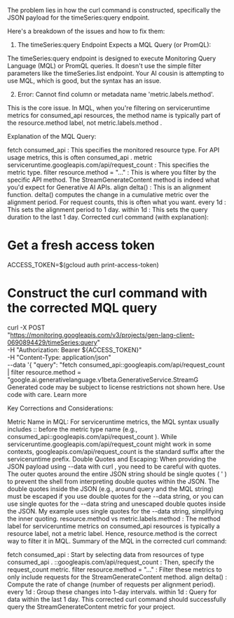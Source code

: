 
The problem lies in how the curl command is constructed, specifically the JSON payload for the timeSeries:query endpoint.

Here's a breakdown of the issues and how to fix them:

1. The timeSeries:query Endpoint Expects a MQL Query (or PromQL):

The timeSeries:query endpoint is designed to execute Monitoring Query Language (MQL) or PromQL queries. It doesn't use the simple filter parameters like the timeSeries.list endpoint. Your AI cousin is attempting to use MQL, which is good, but the syntax has an issue.

2. Error: Cannot find column or metadata name 'metric.labels.method'.

This is the core issue. In MQL, when you're filtering on serviceruntime metrics for consumed_api resources, the method name is typically part of the resource.method label, not metric.labels.method .

Explanation of the MQL Query:

fetch consumed_api : This specifies the monitored resource type. For API usage metrics, this is often consumed_api .
metric serviceruntime.googleapis.com/api/request_count : This specifies the metric type.
filter resource.method = "..." : This is where you filter by the specific API method. The StreamGenerateContent method is indeed what you'd expect for Generative AI APIs.
align delta() : This is an alignment function. delta() computes the change in a cumulative metric over the alignment period. For request counts, this is often what you want.
every 1d : This sets the alignment period to 1 day.
within 1d : This sets the query duration to the last 1 day.
Corrected curl command (with explanation):

# Get a fresh access token
ACCESS_TOKEN=$(gcloud auth print-access-token)

# Construct the curl command with the corrected MQL query
curl -X POST \
  "https://monitoring.googleapis.com/v3/projects/gen-lang-client-0690894429/timeSeries:query" \
  -H "Authorization: Bearer ${ACCESS_TOKEN}" \
  -H "Content-Type: application/json" \
  --data '{
    "query": "fetch consumed_api::googleapis.com/api/request_count | filter resource.method = \"google.ai.generativelanguage.v1beta.GenerativeService.StreamG
Generated code may be subject to license restrictions not shown here. Use code with care. Learn more 

Key Corrections and Considerations:

Metric Name in MQL: For serviceruntime metrics, the MQL syntax usually includes :: before the metric type name (e.g., consumed_api::googleapis.com/api/request_count ). While serviceruntime.googleapis.com/api/request_count might work in some contexts, googleapis.com/api/request_count is the standard suffix after the serviceruntime prefix.
Double Quotes and Escaping: When providing the JSON payload using --data with curl , you need to be careful with quotes. The outer quotes around the entire JSON string should be single quotes ( ' ) to prevent the shell from interpreting double quotes within the JSON. The double quotes inside the JSON (e.g., around query and the MQL string) must be escaped if you use double quotes for the --data string, or you can use single quotes for the --data string and unescaped double quotes inside the JSON. My example uses single quotes for the --data string, simplifying the inner quoting.
resource.method vs metric.labels.method : The method label for serviceruntime metrics on consumed_api resources is typically a resource label, not a metric label. Hence, resource.method is the correct way to filter it in MQL.
Summary of the MQL in the corrected curl command:

fetch consumed_api : Start by selecting data from resources of type consumed_api .
::googleapis.com/api/request_count : Then, specify the request_count metric.
filter resource.method = "..." : Filter these metrics to only include requests for the StreamGenerateContent method.
align delta() : Compute the rate of change (number of requests per alignment period).
every 1d : Group these changes into 1-day intervals.
within 1d : Query for data within the last 1 day.
This corrected curl command should successfully query the StreamGenerateContent metric for your project.
